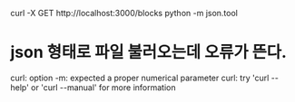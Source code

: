 curl -X GET http://localhost:3000/blocks python -m json.tool
# json 형태로 파일 불러오는데 오류가 뜬다.
curl: option -m: expected a proper numerical parameter
curl: try 'curl --help' or 'curl --manual' for more information